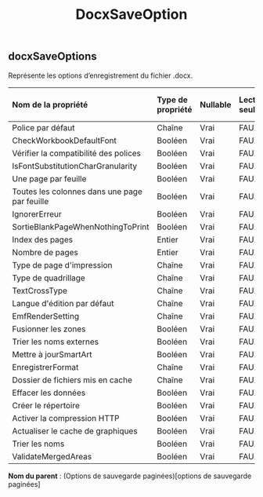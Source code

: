 ﻿---
title: DocxSaveOption
second_title: Aspose.Cells Cloud Documen
type: docs
url: /fr/specification/model/docxsaveoptions/
description: "Aspose.Cells Spécification du modèle cloud : DocxSaveOptions. Gérez sans effort Excel et d'autres feuilles de calcul avec des fonctionnalités telles que l'ouverture, la génération, l'édition, le fractionnement, la fusion, la comparaison et la conversion."
weight: 50
---
## **docxSaveOptions**

 Représente les options d’enregistrement du fichier .docx.

| Nom de la propriété| Type de propriété| Nullable| Lecture seulement| Valeur par défaut| Description|
|:- |:- |:- |:- |:- |:- |
| Police par défaut| Chaîne| Vrai| FAUX|||
| CheckWorkbookDefaultFont| Booléen| Vrai| FAUX|||
| Vérifier la compatibilité des polices| Booléen| Vrai| FAUX|||
| IsFontSubstitutionCharGranularity| Booléen| Vrai| FAUX|||
| Une page par feuille| Booléen| Vrai| FAUX|||
| Toutes les colonnes dans une page par feuille| Booléen| Vrai| FAUX|||
| IgnorerErreur| Booléen| Vrai| FAUX|||
| SortieBlankPageWhenNothingToPrint| Booléen| Vrai| FAUX|||
| Index des pages| Entier| Vrai| FAUX|||
| Nombre de pages| Entier| Vrai| FAUX|||
| Type de page d'impression| Chaîne| Vrai| FAUX|||
| Type de quadrillage| Chaîne| Vrai| FAUX|||
| TextCrossType| Chaîne| Vrai| FAUX|||
| Langue d'édition par défaut| Chaîne| Vrai| FAUX|||
| EmfRenderSetting| Chaîne| Vrai| FAUX|||
| Fusionner les zones| Booléen| Vrai| FAUX|||
|Trier les noms externes| Booléen| Vrai| FAUX|||
| Mettre à jourSmartArt| Booléen| Vrai| FAUX|||
| EnregistrerFormat| Chaîne| Vrai| FAUX|||
| Dossier de fichiers mis en cache| Chaîne| Vrai| FAUX|||
| Effacer les données| Booléen| Vrai| FAUX|||
| Créer le répertoire| Booléen| Vrai| FAUX|||
| Activer la compression HTTP| Booléen| Vrai| FAUX|||
| Actualiser le cache de graphiques| Booléen| Vrai| FAUX|||
|Trier les noms| Booléen| Vrai| FAUX|||
| ValidateMergedAreas| Booléen| Vrai| FAUX|||

**Nom du parent** : (Options de sauvegarde paginées)[options de sauvegarde paginées]